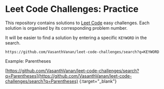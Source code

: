 # Leet Code Challenges: Practice

This repository contains solutions to [Leet Code](https://leetcode.com/) easy challenges. Each solution is organised by its corresponding problem number. 

It will be easier to find a solution by entering a specific `KEYWORD` in the search.

```
https://github.com/VasanthVanan/leet-code-challenges/search?q=KEYWORD
```

Example: Parentheses

[https://github.com/VasanthVanan/leet-code-challenges/search?q=Parentheses](https://github.com/VasanthVanan/leet-code-challenges/search?q=Parentheses) {:target="_blank"}
